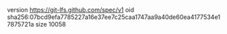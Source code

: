 version https://git-lfs.github.com/spec/v1
oid sha256:07bcd9efa7785227a16e37ee7c25caa1747aa9a40de60ea4177534e17875721a
size 10058
